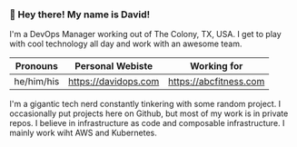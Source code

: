 ### :wave: Hey there! My name is David!

I'm a DevOps Manager working out of The Colony, TX, USA. I get to play with cool technology all day and work with an awesome team.

Pronouns   | Personal Webiste     | Working for
-----------|----------------------|------------
he/him/his | https://davidops.com | https://abcfitness.com

I'm a gigantic tech nerd constantly tinkering with some random project. I occasionally put projects here on Github, but most of my work is in private repos. I believe in infrastructure as code and composable infrastructure. I mainly work wiht AWS and Kubernetes.
